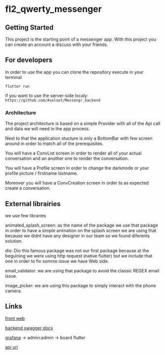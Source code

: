 # fl2_qwerty_messenger

## Getting Started

This project is the starting point of a messenger app.
With this project you can create an account a discuss with your friends.

## For developers
In order to use the app you can clone the repository execute in your terminal

`flutter run`

if you want to use the server-side localy: `https://github.com/Axoloot/Messengr_backend`

### Architecture

The project  architecture is based on a simple Provider with all of the Api call and data we will need in the app process. 

Next to that the application stucture is only a BottomBar with few screen around in order to match all of the prerequisites.

You will have a ConvList screen in order to render all of your actual conversation and an another one to render the conversation.

You will have a Profile screen in order to change the darkmode or your profile picture / firstname lastname.

Moreover you will have a ConvCreation screen in order to as expected create a conversation.


## External librairies
we use few libraries

animated_splash_screen: as the name of the package we use that package in order to have a simple animation on the splash screen we are using that because we didnt have any designer in our team so we found diferents solution.

dio: Dio this famous package was not our first package because at the beguining we were using http request (native flutter) but we include that one in order to fix somme issue we have Web side.

email_validator: we are using that package to avoid the classic REGEX email issue.

image_picker: we are using this package to simply interact with the phone camera.


## Links

[front web](https://messengr.fundy.cf/)

[backend swagger docs](https://messengerdocs.fundy.cf/)

[grafana](https://grafana.fundy.cf/)
  -> admin:admin
  -> board flutter

[api url](https://flutr.fundy.cf/)
